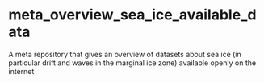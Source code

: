 # meta_overview_sea_ice_available_data
A meta repository that gives an overview of datasets about sea ice (in particular drift and waves in the marginal ice zone) available openly on the internet
